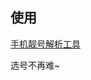 
## 使用

<a target="_blank" href="https://wilon.github.io/analysis-phone-number/">手机靓号解析工具</a>

选号不再难~